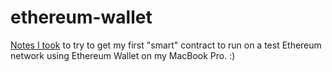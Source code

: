 # ethereum-wallet

[Notes I took](https://gugary.github.io/ethereum-wallet/) to try to get my first "smart" contract to run on a test Ethereum network using Ethereum Wallet on my MacBook Pro. :)
